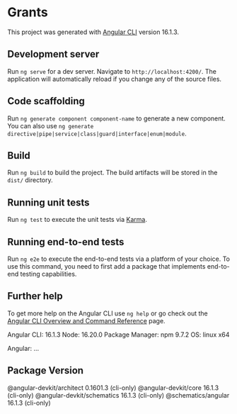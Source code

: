 # Grants

This project was generated with [Angular CLI](https://github.com/angular/angular-cli) version 16.1.3.

## Development server

Run `ng serve` for a dev server. Navigate to `http://localhost:4200/`. The application will automatically reload if you change any of the source files.

## Code scaffolding

Run `ng generate component component-name` to generate a new component. You can also use `ng generate directive|pipe|service|class|guard|interface|enum|module`.

## Build

Run `ng build` to build the project. The build artifacts will be stored in the `dist/` directory.

## Running unit tests

Run `ng test` to execute the unit tests via [Karma](https://karma-runner.github.io).

## Running end-to-end tests

Run `ng e2e` to execute the end-to-end tests via a platform of your choice. To use this command, you need to first add a package that implements end-to-end testing capabilities.

## Further help

To get more help on the Angular CLI use `ng help` or go check out the [Angular CLI Overview and Command Reference](https://angular.io/cli) page.

Angular CLI: 16.1.3
Node: 16.20.0
Package Manager: npm 9.7.2
OS: linux x64

Angular: 
... 

Package                      Version
------------------------------------------------------
@angular-devkit/architect    0.1601.3 (cli-only)
@angular-devkit/core         16.1.3 (cli-only)
@angular-devkit/schematics   16.1.3 (cli-only)
@schematics/angular          16.1.3 (cli-only)
